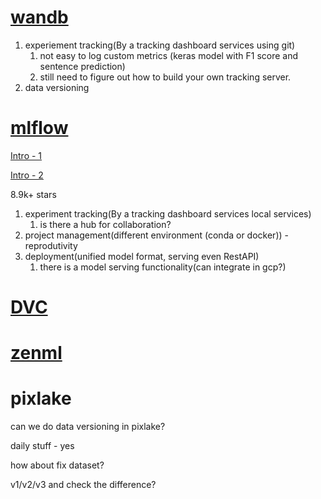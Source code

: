 # [wandb](https://github.com/wandb/client)

1. experiement tracking(By a tracking dashboard services using git)
   1. not easy to log custom metrics (keras model with F1 score and sentence prediction)
   2. still need to figure out how to build your own tracking server.
2. data versioning

# [mlflow](https://github.com/mlflow/mlflow)

[Intro - 1](https://medium.com/@huang09730298/mlflow-machine-learning-lifecycle-%E4%B8%89%E5%85%A9%E4%BA%8B-%E4%B8%80-54fe2d97ff45)

[Intro - 2](https://medium.com/@huang09730298/mlflow-machine-learning-lifecycle-%E4%B8%89%E5%85%A9%E4%BA%8B-%E4%B8%80-54fe2d97ff45)


8.9k+ stars

1. experiment tracking(By a tracking dashboard services local services)
   1. is there a hub for collaboration?
2. project management(different environment (conda or docker)) - reprodutivity
3. deployment(unified model format, serving even RestAPI)
   1. there is a model serving functionality(can integrate in gcp?)

# [DVC](https://github.com/iterative/dvc)

# [zenml](https://zenml.io/)

# pixlake

can we do data versioning in pixlake?

daily stuff - yes

how about fix dataset?

v1/v2/v3 and check the difference?
